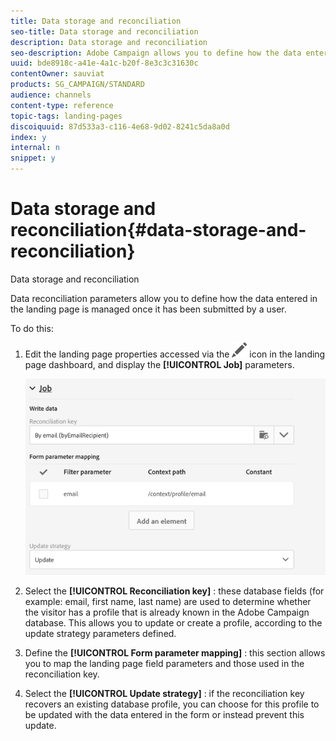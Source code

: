 ```yaml
---
title: Data storage and reconciliation
seo-title: Data storage and reconciliation
description: Data storage and reconciliation
seo-description: Adobe Campaign allows you to define how the data entered in the landing page is managed once submitted by a user.
uuid: bde8918c-a41e-4a1c-b20f-8e3c3c31630c
contentOwner: sauviat
products: SG_CAMPAIGN/STANDARD
audience: channels
content-type: reference
topic-tags: landing-pages
discoiquuid: 87d533a3-c116-4e68-9d02-8241c5da8a0d
index: y
internal: n
snippet: y
---
```


# Data storage and reconciliation{#data-storage-and-reconciliation}

Data storage and reconciliation

Data reconciliation parameters allow you to define how the data entered in the landing page is managed once it has been submitted by a user.

To do this:

1. Edit the landing page properties accessed via the ![](assets/edit_darkgrey-24px.png) icon in the landing page dashboard, and display the **[!UICONTROL Job]** parameters.

   ![](assets/lp_parameters_4.png)

1. Select the **[!UICONTROL Reconciliation key]** : these database fields (for example: email, first name, last name) are used to determine whether the visitor has a profile that is already known in the Adobe Campaign database. This allows you to update or create a profile, according to the update strategy parameters defined.
1. Define the **[!UICONTROL Form parameter mapping]** : this section allows you to map the landing page field parameters and those used in the reconciliation key.
1. Select the **[!UICONTROL Update strategy]** : if the reconciliation key recovers an existing database profile, you can choose for this profile to be updated with the data entered in the form or instead prevent this update.


